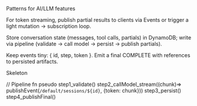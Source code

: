 Patterns for AI/LLM features

For token streaming, publish partial results to clients via Events or trigger a light mutation → subscription loop.

Store conversation state (messages, tool calls, partials) in DynamoDB; write via pipeline (validate → call model → persist → publish partials).

Keep events tiny: { id, step, token }. Emit a final COMPLETE with references to persisted artifacts.

Skeleton

// Pipeline fn pseudo
step1_validate()
step2_callModel_stream((chunk)=> publishEvent(`/default/sessions/${id}`, {token: chunk}))
step3_persist()
step4_publishFinal()